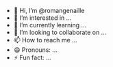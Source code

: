 - 👋 Hi, I’m @romangenaille
- 👀 I’m interested in ...
- 🌱 I’m currently learning ...
- 💞️ I’m looking to collaborate on ...
- 📫 How to reach me ...
- 😄 Pronouns: ...
- ⚡ Fun fact: ...

<!---
romangenaille/romangenaille is a ✨ special ✨ repository because its `README.md` (this file) appears on your GitHub profile.
You can click the Preview link to take a look at your changes.
--->
